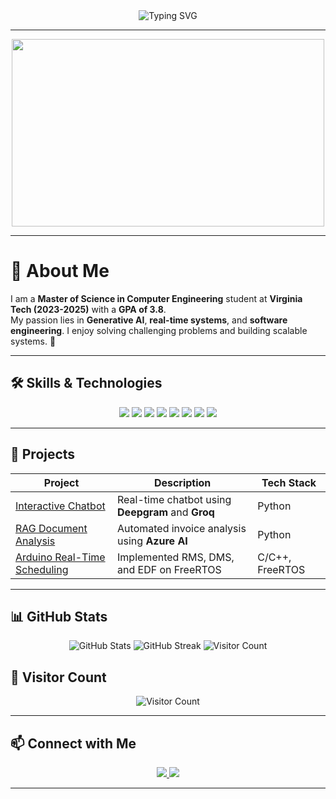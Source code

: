<!--
## Hi there 👋


**SabarishMN/SabarishMN** is a ✨ _special_ ✨ repository because its `README.md` (this file) appears on your GitHub profile.

Here are some ideas to get you started:

- 🔭 I’m currently working on ...
- 🌱 I’m currently learning ...
- 👯 I’m looking to collaborate on ...
- 🤔 I’m looking for help with ...
- 💬 Ask me about ...
- 📫 How to reach me: ...
- 😄 Pronouns: ...
- ⚡ Fun fact: ...
-->

<div align="center">
  <img src="https://readme-typing-svg.herokuapp.com?font=Fira+Code&size=32&duration=4000&pause=1000&color=F75C7E&center=true&width=600&lines=Hi%2C+I'm+Sabarish+Muthumani!;Welcome+to+my+GitHub+Profile!" alt="Typing SVG" />
</div>

---

<div align="center">
  <img src="https://media.giphy.com/media/qgQUggAC3Pfv687qPC/giphy.gif" width="500" height="300" />
</div>

---

# 🌟 About Me

I am a **Master of Science in Computer Engineering** student at **Virginia Tech (2023-2025)** with a **GPA of 3.8**.  
My passion lies in **Generative AI**, **real-time systems**, and **software engineering**. I enjoy solving challenging problems and building scalable systems. 🚀

---

## 🛠️ Skills & Technologies
<div align="center">
  <img src="https://img.shields.io/badge/C++-00599C?style=for-the-badge&logo=cplusplus&logoColor=white" />
  <img src="https://img.shields.io/badge/Python-3776AB?style=for-the-badge&logo=python&logoColor=white" />
  <img src="https://img.shields.io/badge/JavaScript-F7DF1E?style=for-the-badge&logo=javascript&logoColor=black" />
  <img src="https://img.shields.io/badge/Docker-2496ED?style=for-the-badge&logo=docker&logoColor=white" />
  <img src="https://img.shields.io/badge/Kubernetes-326CE5?style=for-the-badge&logo=kubernetes&logoColor=white" />
  <img src="https://img.shields.io/badge/React-61DAFB?style=for-the-badge&logo=react&logoColor=black" />
  <img src="https://img.shields.io/badge/Node.js-339933?style=for-the-badge&logo=node.js&logoColor=white" />
  <img src="https://img.shields.io/badge/Linux-FCC624?style=for-the-badge&logo=linux&logoColor=black" />
</div>

---

## 🚀 Projects
| Project | Description | Tech Stack |
|---------|-------------|------------|
| [Interactive Chatbot](https://github.com/SabarishMN/chatbot-RAG) | Real-time chatbot using **Deepgram** and **Groq** | Python |
| [RAG Document Analysis](https://github.com/SabarishMN/genAI) | Automated invoice analysis using **Azure AI** | Python |
| [Arduino Real-Time Scheduling](https://github.com/SabarishMN/arduino-scheduling) | Implemented RMS, DMS, and EDF on FreeRTOS | C/C++, FreeRTOS |

---

## 📊 GitHub Stats

<div align="center">
  <img src="https://github-readme-stats.vercel.app/api?username=SabarishMN&show_icons=true&theme=radical" alt="GitHub Stats" />
  <img src="https://github-readme-streak-stats.herokuapp.com/?user=SabarishMN&theme=radical" alt="GitHub Streak" />
  <img src="https://hits.seeyoufarm.com/api/count/incr/badge.svg?url=https://github.com/SabarishMN&title=Visitors&style=for-the-badge&color=blue" alt="Visitor Count" />
</div>

## 🔢 Visitor Count
<div align="center">
  <img src="https://hits.seeyoufarm.com/api/count/incr/badge.svg?url=https://github.com/SabarishMN&title=Visitors&style=flat-square&color=blue" alt="Visitor Count" />
</div>

---

## 📫 Connect with Me
<div align="center">
  <a href="https://linkedin.com/in/sabarishmn">
    <img src="https://img.shields.io/badge/LinkedIn-0A66C2?style=for-the-badge&logo=linkedin&logoColor=white" />
  </a>
  <a href="https://github.com/SabarishMN">
    <img src="https://img.shields.io/badge/GitHub-181717?style=for-the-badge&logo=github&logoColor=white" />
  </a>
</div>

---
